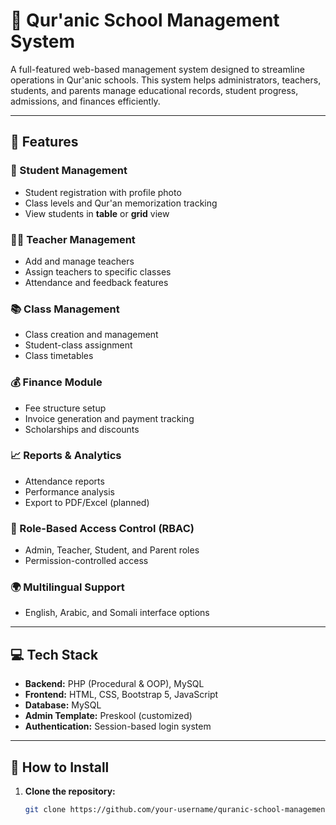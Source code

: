 # 📘 Qur'anic School Management System

A full-featured web-based management system designed to streamline operations in Qur'anic schools. This system helps administrators, teachers, students, and parents manage educational records, student progress, admissions, and finances efficiently.

---

## 🌟 Features

### 👤 Student Management
- Student registration with profile photo
- Class levels and Qur'an memorization tracking
- View students in **table** or **grid** view

### 🧑‍🏫 Teacher Management
- Add and manage teachers
- Assign teachers to specific classes
- Attendance and feedback features

### 📚 Class Management
- Class creation and management
- Student-class assignment
- Class timetables

### 💰 Finance Module
- Fee structure setup
- Invoice generation and payment tracking
- Scholarships and discounts

### 📈 Reports & Analytics
- Attendance reports
- Performance analysis
- Export to PDF/Excel (planned)

### 🔐 Role-Based Access Control (RBAC)
- Admin, Teacher, Student, and Parent roles
- Permission-controlled access

### 🌍 Multilingual Support
- English, Arabic, and Somali interface options

---

## 💻 Tech Stack

- **Backend:** PHP (Procedural & OOP), MySQL
- **Frontend:** HTML, CSS, Bootstrap 5, JavaScript
- **Database:** MySQL
- **Admin Template:** Preskool (customized)
- **Authentication:** Session-based login system

---

## 🚀 How to Install

1. **Clone the repository:**
   ```bash
   git clone https://github.com/your-username/quranic-school-management.git
